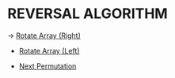 # REVERSAL ALGORITHM

-> [Rotate Array (Right)](https://leetcode.com/problems/rotate-array/)

- [Rotate Array (Left)](https://practice.geeksforgeeks.org/problems/rotate-array-by-n-elements-1587115621/1)

- [Next Permutation](https://leetcode.com/problems/next-permutation/)
